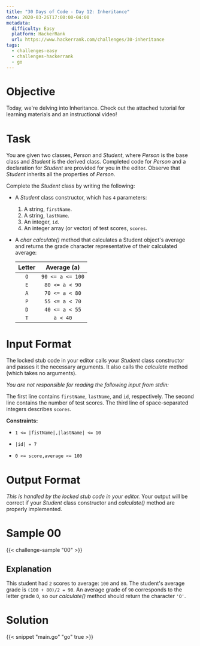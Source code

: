 ```yaml
---
title: "30 Days of Code - Day 12: Inheritance"
date: 2020-03-26T17:00:00-04:00
metadata:
  difficulty: Easy
  platform: HackerRank
  url: https://www.hackerrank.com/challenges/30-inheritance
tags:
  - challenges-easy
  - challenges-hackerrank
  - go
---
```


# Objective

Today, we're delving into Inheritance. Check out the attached tutorial for
learning materials and an instructional video!

# Task

You are given two classes, *Person* and *Student*, where *Person* is the base
class and *Student* is the derived class. Completed code for *Person* and a
declaration for *Student* are provided for you in the editor. Observe that
*Student* inherits all the properties of *Person*.

Complete the *Student* class by writing the following:

* A *Student* class constructor, which has `4` parameters:

  1. A string, `firstName`.
  2. A string, `lastName`.
  3. An integer, `id`.
  4. An integer array (or vector) of test scores, `scores`.

* A *char calculate()* method that calculates a Student object's average and
  returns the grade character representative of their calculated average:

  | Letter | Average (a) |
  | :----: | :---------: |
  | `O` | `90 <= a <= 100` |
  | `E` | `80 <= a < 90` |
  | `A` | `70 <= a < 80` |
  | `P` | `55 <= a < 70` |
  | `D` | `40 <= a < 55` |
  | `T` | `a < 40` |

# Input Format

The locked stub code in your editor calls your *Student* class constructor and
passes it the necessary arguments. It also calls the *calculate* method (which
takes no arguments).

*You are not responsible for reading the following input from stdin:*

The first line contains `firstName`, `lastName`, and `id`, respectively. The second line contains the number of test scores. The third line of space-separated integers describes `scores`.

**Constraints:**

* `1 <= |fistName|,|lastName| <= 10`

* `|id| = 7`

* `0 <= score,average <= 100`

# Output Format

*This is handled by the locked stub code in your editor.* Your output will be
correct if your *Student* class constructor and *calculate()* method are
properly implemented.

# Sample 00

{{< challenge-sample "00" >}}

## Explanation

This student had `2` scores to average: `100` and `80`. The student's average grade is `(100 + 80)/2 = 90`. An average grade of `90` corresponds to the letter grade `O`, so our *calculate()* method should return the character `'O'`.

# Solution

{{< snippet "main.go" "go" true >}}

